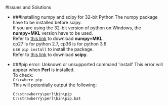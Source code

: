 #Issues and Solutions  

- ###installing numpy and scipy for 32-bit Python
  The numpy package have to be installed before scipy.  
  If you are using the 32-bit version of python on Windows, the **numpy+MKL** version have to be used.  
  Refer to [this link](http://www.lfd.uci.edu/~gohlke/pythonlibs/#numpy) to download **numpy+MKL**.  
  cp27 is for python 2.7, cp36 is for python 3.6  
  use `pip install` to install the package.  
  Refer to [this link](http://www.lfd.uci.edu/~gohlke/pythonlibs/#scipy) to download **scipy**.  
  
- ###pip error: Unknown or unsupported command 'install'
  This error will appear when **Perl** is installed.  
  To check:  
  `C:\>where pip`  
  This will potentially output the following:  
  ```
  C:\strawberry\perl\bin\pip
  C:\strawberry\perl\bin\pip.bat
  ```
  
